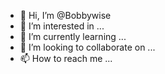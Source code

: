 - 👋 Hi, I’m @Bobbywise
- 👀 I’m interested in ...
- 🌱 I’m currently learning ...
- 💞️ I’m looking to collaborate on ...
- 📫 How to reach me ...

<!---
Bobbywise/Bobbywise is a ✨ special ✨ repository because its `README.md` (this file) appears on your GitHub profile.
You can click the Preview link to take a look at your changes.
--->
